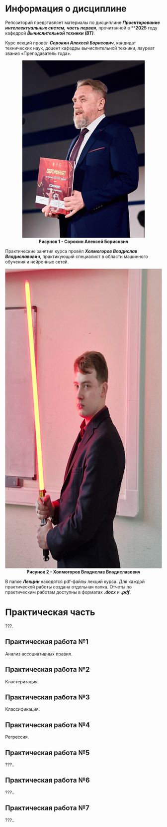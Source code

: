 # Информация о дисциплине

Репозиторий представляет материалы по дисциплине ***Проектирование интеллектуальных систем, часть первая***, прочитанной в ****2025** году кафедрой ***Вычислительной техники (ВТ)***.

Курс лекций провёл
***Сорокин Алексей Борисович***,
кандидат технических наук, доцент кафедры вычислительной техники,
лауреат звания «Преподаватель года».
<p align="center">
  <img src="Images/Сорокин_Алексей_Борисович.jpg" alt="Сорокин Алексей Борисович" width="394" height="569">
  <br>
  <strong>Рисунок 1 - Сорокин Алексей Борисович</strong>
</p>

Практические занятия курса провёл
***Холмогоров Владислав Владиславович***,
практикующий специалист в области машинного обучения и нейронных сетей.
<p align="center">
  <img src="Images/Холмогоров_Владислав_Владиславович.jpg" alt="Холмогоров Владислав Владиславович" width="720" height="960">
  <br>
  <strong>Рисунок 2 - Холмогоров Владислав Владиславович</strong>
</p>

В папке ***Лекции*** находятся pdf-файлы лекций курса. Для каждой практической работы создана отдельная папка. Отчеты по практическим работам доступны в форматах ***.docx*** и ***.pdf***.

# Практическая часть

???.

## Практическая работа №1

Анализ ассоциативных правил.

## Практическая работа №2

Кластеризация.

## Практическая работа №3

Классификация.

## Практическая работа №4

Регрессия.

## Практическая работа №5

???..

## Практическая работа №6

???..

## Практическая работа №7

???..